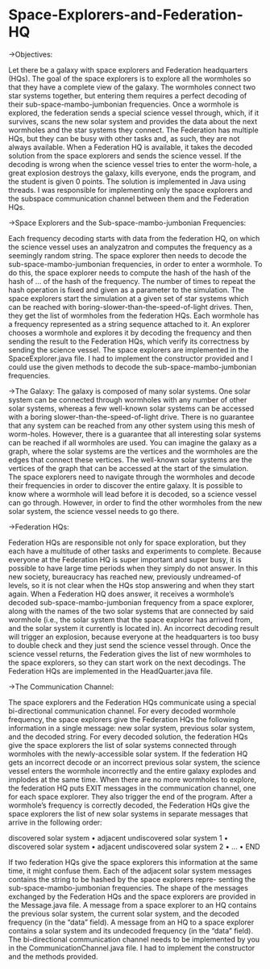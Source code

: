# Space-Explorers-and-Federation-HQ

->Objectives:

  Let there be a galaxy with space explorers and Federation  headquarters (HQs).
The goal of the space explorers is to explore all the wormholes so that they have a complete view of the galaxy.
The wormholes connect two star systems together, but entering them requires a perfect decoding of their
sub-space-mambo-jumbonian frequencies. Once a wormhole is explored, the federation sends a special science vessel 
through, which, if it survives, scans the new solar system and provides the data about the next wormholes and the
star systems they connect.
  The Federation has multiple HQs, but they can be busy with other tasks and, as such, they are not always available.
When a Federation HQ is available, it takes the decoded solution from the space explorers and sends the science vessel.
If the decoding is wrong when the science vessel tries to enter the worm-hole, a great explosion destroys the galaxy, 
kills everyone, ends the program, and the student is given 0 points.
  The solution is implemented in Java using threads. 
  I was responsible for implementing only the space explorers and the subspace communication channel between them and
the Federation HQs.

->Space Explorers and the Sub-space-mambo-jumbonian Frequencies:

  Each frequency decoding starts with data from the federation HQ, on which the science vessel uses an
analyzatron and computes the frequency as a seemingly random string.
  The space explorer then needs to decode the sub-space-mambo-jumbonian frequencies, in order to enter a wormhole.
To do this, the space explorer needs to compute the hash of the hash of the hash of ... of the hash of the frequency.
  The number of times to repeat the hash operation is fixed and given as a parameter to the simulation.
The space explorers start the simulation at a given set of star systems which can be reached with 
boring-slower-than-the-speed-of-light  drives. Then, they get the list of wormholes from the federation HQs.
Each wormhole has a frequency represented as a string sequence attached to it. An explorer chooses a wormhole and explores
it by decoding the frequency and then sending the result to the Federation HQs, which verify its correctness
by sending the science vessel.
  The space explorers are implemented in the SpaceExplorer.java file. I had to implement the constructor provided and I
could use the given methods to decode the sub-space-mambo-jumbonian frequencies.

->The Galaxy:
The galaxy is composed of many solar systems. One solar system can be connected through wormholes with
any number of other solar systems, whereas a few well-known solar systems can be accessed with a boring
slower-than-the-speed-of-light drive. There is no guarantee that any system can be reached from any other
system using this mesh of worm-holes. However, there is a guarantee that all interesting solar systems can
be reached if all wormholes are used. You can imagine the galaxy as a graph, where the solar systems are
the vertices and the wormholes are the edges that connect these vertices. The well-known solar systems are
the vertices of the graph that can be accessed at the start of the simulation. The space explorers need to
navigate through the wormholes and decode their frequencies in order to discover the entire galaxy.
It is possible to know where a wormhole will lead before it is decoded, so a science vessel can go through.
However, in order to find the other wormholes from the new solar system, the science vessel needs to go there.

->Federation HQs:

  Federation HQs are responsible not only for space exploration, but they each have a multitude of other tasks
and experiments to complete. Because everyone at the Federation HQ is super important and super busy,
it is possible to have large time periods when they simply do not answer. In this new society, bureaucracy
has reached new, previously undreamed-of levels, so it is not clear when the HQs stop answering and when
they start again.
When a Federation HQ does answer, it receives a wormhole’s decoded sub-space-mambo-jumbonian frequency from a
space explorer, along with the names of the two solar systems that are connected by said wormhole 
(i.e., the solar system that the space explorer has arrived from, and the solar system it currently
is located in).
  An incorrect decoding result will trigger an explosion, because everyone at the headquarters is too busy 
to double check and they just send the science vessel through.
Once the science vessel returns, the Federation gives the list of new wormholes to the space explorers,
so they can start work on the next decodings.
The Federation HQs are implemented in the HeadQuarter.java file.

->The Communication Channel:

  The space explorers and the Federation HQs communicate using a special bi-directional communication
channel. For every decoded wormhole frequency, the space explorers give the Federation HQs the following
information in a single message: new solar system, previous solar system, and the decoded string.
  For every decoded solution, the federation HQs give the space explorers the list of solar systems connected
through wormholes with the newly-accessible solar system.  If the federation HQ gets an incorrect decode or
an incorrect previous solar system, the science vessel enters the wormhole incorrectly and the entire galaxy
explodes and implodes at the same time.
  When there are no more wormholes to explore, the federation HQ puts EXIT messages in the communication channel,
one for each space explorer. They also trigger the end of the program.
After a wormhole’s frequency is correctly decoded, the Federation HQs give the space explorers the list
of new solar systems in separate messages that arrive in the following order:

discovered solar system
•
adjacent undiscovered solar system 1
•
discovered solar system
•
adjacent undiscovered solar system 2
•
...
•
END

  If two federation HQs give the space explorers this information at the same time,  it might confuse them.
Each of the adjacent solar system messages contains the string to be hashed by the space explorers repre-
senting the sub-space-mambo-jumbonian frequencies.
  The shape of the messages exchanged by the Federation HQs and the space explorers are
provided in the Message.java file.
  A message from a space explorer to an HQ contains the previous solar system, the current solar system, and the 
decoded frequency (in the “data” field).
  A message from an HQ to a space explorer contains a solar system and its undecoded frequency (in the “data” field).
The bi-directional communication channel needs to be implemented by you in the CommunicationChannel.java file. 
I had to implement the constructor and the methods provided.
